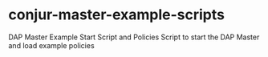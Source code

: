 # conjur-master-example-scripts
DAP Master Example Start Script and Policies 
Script to start the DAP Master and load example policies
